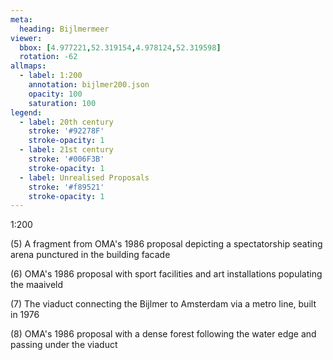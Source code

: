 ```yaml
---
meta:
  heading: Bijlmermeer
viewer:
  bbox: [4.977221,52.319154,4.978124,52.319598]
  rotation: -62
allmaps:
  - label: 1:200
    annotation: bijlmer200.json
    opacity: 100
    saturation: 100
legend:
  - label: 20th century
    stroke: '#92278F'
    stroke-opacity: 1
  - label: 21st century
    stroke: '#006F3B'
    stroke-opacity: 1
  - label: Unrealised Proposals
    stroke: '#f89521'
    stroke-opacity: 1
---
```

1:200

(5) A fragment from OMA's 1986 proposal depicting a spectatorship seating arena punctured in the building facade


(6) OMA's 1986 proposal with sport facilities and art installations populating the maaiveld


(7) The viaduct connecting the Bijlmer to Amsterdam via a metro line, built in 1976


(8) OMA's 1986 proposal with a dense forest following the water edge and passing under the viaduct